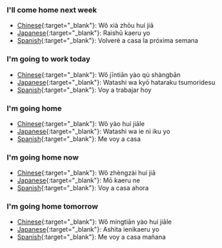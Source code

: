 
### I'll come home next week
- [Chinese](https://translate.google.com/?tl=zh-CN#en/zh-CN/I'll%20come%20home%20next%20week){:target="_blank"}: Wǒ xià zhōu huí jiā
- [Japanese](https://translate.google.com/?tl=ja#en/ja/I'll%20come%20home%20next%20week){:target="_blank"}: Raishū kaeru yo
- [Spanish](https://translate.google.com/?tl=es#en/es/I'll%20come%20home%20next%20week){:target="_blank"}: Volveré a casa la próxima semana

### I'm going to work today
- [Chinese](https://translate.google.com/?tl=zh-CN#en/zh-CN/I'm%20going%20to%20work%20today){:target="_blank"}: Wǒ jīntiān yào qù shàngbān
- [Japanese](https://translate.google.com/?tl=ja#en/ja/I'm%20going%20to%20work%20today){:target="_blank"}: Watashi wa kyō hataraku tsumoridesu
- [Spanish](https://translate.google.com/?tl=es#en/es/I'm%20going%20to%20work%20today){:target="_blank"}: Voy a trabajar hoy

### I'm going home
- [Chinese](https://translate.google.com/?tl=zh-CN#en/zh-CN/I'm%20going%20home){:target="_blank"}: Wǒ yào huí jiāle
- [Japanese](https://translate.google.com/?tl=ja#en/ja/I'm%20going%20home){:target="_blank"}: Watashi wa ie ni iku yo
- [Spanish](https://translate.google.com/?tl=es#en/es/I'm%20going%20home){:target="_blank"}: Me voy a casa

### I'm going home now
- [Chinese](https://translate.google.com/?tl=zh-CN#en/zh-CN/I'm%20going%20home%20now){:target="_blank"}: Wǒ zhèngzài huí jiā
- [Japanese](https://translate.google.com/?tl=ja#en/ja/I'm%20going%20home%20now){:target="_blank"}: Mō kaeru ne
- [Spanish](https://translate.google.com/?tl=es#en/es/I'm%20going%20home%20now){:target="_blank"}: Voy a casa ahora

### I'm going home tomorrow
- [Chinese](https://translate.google.com/?tl=zh-CN#en/zh-CN/I'm%20going%20home%20tomorrow){:target="_blank"}: Wǒ míngtiān yào huí jiāle
- [Japanese](https://translate.google.com/?tl=ja#en/ja/I'm%20going%20home%20tomorrow){:target="_blank"}: Ashita ienikaeru yo
- [Spanish](https://translate.google.com/?tl=es#en/es/I'm%20going%20home%20tomorrow){:target="_blank"}: Me voy a casa mañana
